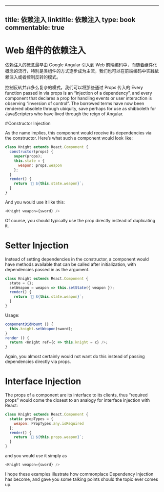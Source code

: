 
---
title: 依赖注入
linktitle: 依赖注入
type: book
commentable: true
---

# Web 组件的依赖注入

依赖注入的概念最早由 Google Angular 引入到 Web 前端编码中，而随着组件化概念的流行，特别是类组件的方式逐步成为主流，我们也可以在前端编码中实践依赖注入或者控制反转的模式。

控制反转并非多么复杂的模式，我们可以将那些通过 Props 传入的 Every function passed in via props is an “injection of a dependency”, and every component that declares a prop for handling events or user interaction is observing “inversion of control”. The borrowed terms have now been rendered obsolete through ubiquity, save perhaps for use as shibboleth for JavaScripters who have lived through the reign of Angular.

# Constructor Injection

As the name implies, this component would receive its dependencies via the constructor. Here’s what such a component would look like:

```js
class Knight extends React.Component {
  constructor(props) {
    super(props);
    this.state = {
      weapon: props.weapon
    };
  }
  render() {
    return `🐴 ${this.state.weapon}`;
  }
}
```

And you would use it like this:

```js
<Knight weapon={sword} />
```

Of course, you should typically use the prop directly instead of duplicating it.

# Setter Injection

Instead of setting dependencies in the constructor, a component would have methods available that can be called after initialization, with dependencies passed in as the argument.

```js
class Knight extends React.Component {
  state = {};
  setWeapon = weapon => this.setState({ weapon });
  render() {
    return `🐴 ${this.state.weapon}`;
  }
}
```

Usage:

```js
componentDidMount () {
  this.knight.setWeapon(sword);
}
render () {
  return <Knight ref={c => this.knight = c} />;
}
```

Again, you almost certainly would not want do this instead of passing dependencies directly via props.

# Interface Injection

The props of a component are its interface to its clients, thus “required props” would come the closest to an analogy for interface injection with React:

```js
class Knight extends React.Component {
  static propTypes = {
    weapon: PropTypes.any.isRequired
  };
  render() {
    return `🐴 ${this.props.weapon}`;
  }
}
```

and you would use it simply as

```js
<Knight weapon={sword} />
```

I hope these examples illustrate how commonplace Dependency Injection has become, and gave you some talking points should the topic ever comes up.

    